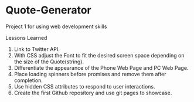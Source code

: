 # Quote-Generator

Project 1 for using web development skills

Lessons Learned

1. Link to Twitter API.
2. With CSS adjust the Font to fit the desired screen space depending on the size of the Quote(string).
3. Differentiate the appearance of the Phone Web Page and PC Web Page.
4. Place loading spinners before promises and remove them after completion.
5. Use hidden CSS attributes to respond to user interactions.
6. Create the first Github repository and use git pages to showcase.
